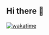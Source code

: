 ## Hi there 👋

[![wakatime](https://wakatime.com/badge/user/55cb45f2-6193-48c2-b59c-a6f926c5e479.svg)](https://wakatime.com/@55cb45f2-6193-48c2-b59c-a6f926c5e479)

